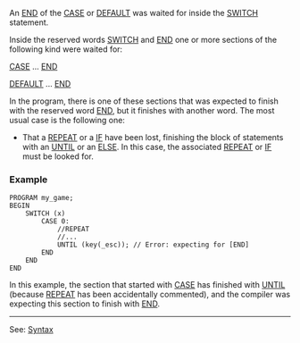 An [END](end.md) of the [CASE](case.md) or [DEFAULT](default.md) was waited for inside the [SWITCH](switch_statement.md) statement.

Inside the reserved words [SWITCH](switch_statement.md) and [END](end.md) one or more sections of the following kind were waited for:

  [CASE](case.md) ... [END](end.md)

  [DEFAULT](default.md) ... [END](end.md)


In the program, there is one of these sections that was expected to finish with the reserved word [END](end.md), but it finishes with another word. The most usual case is the following one:

- That a [REPEAT](repeat_statement.md) or a [IF](if_statements.md) have been lost, finishing the block
of statements with an [UNTIL](until.md) or an [ELSE](else.md). In this case, the associated [REPEAT](repeat_statement.md) or [IF](if_statements.md) must be looked for.

### Example
```
PROGRAM my_game;
BEGIN
    SWITCH (x)
        CASE 0:
            //REPEAT
            //...
            UNTIL (key(_esc)); // Error: expecting for [END]
        END
    END
END
```


In this example, the section that started with [CASE](case.md) has finished with [UNTIL](until.md) (because [REPEAT](repeat_statement.md) has been accidentally commented), and the compiler was expecting this section to finish with [END](end.md).

---------------------------------------
See: [Syntax](syntax_of_a_programdot.md)


